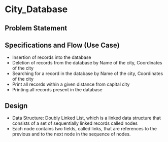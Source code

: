 # City_Database

## Problem Statement


## Specifications and Flow (Use Case) 

- Insertion of records into the database
- Deletion of records from the database by Name of the city, Coordinates of the city
- Searching for a record in the database by	Name of the city, Coordinates of the city
- Print all records within a given distance from capital city
- Printing all records present in the database

## Design

- Data Structure: Doubly Linked List, which is a linked data structure that consists of a set of sequentially linked records called nodes
- Each node contains two fields, called links, that are references to the previous and to the next node in the sequence of nodes.
